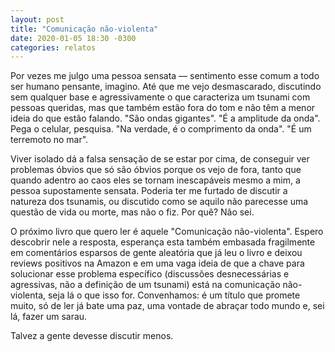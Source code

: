 ```yaml
---
layout: post
title: "Comunicação não-violenta"
date: 2020-01-05 18:30 -0300
categories: relatos
---
```

Por vezes me julgo uma pessoa sensata — sentimento esse comum a todo ser humano pensante, imagino. Até que me vejo desmascarado, discutindo sem qualquer base e agressivamente o que caracteriza um tsunami com pessoas queridas, mas que também estão fora do tom e não têm a menor ideia do que estão falando. "São ondas gigantes". "É a amplitude da onda". Pega o celular, pesquisa. "Na verdade, é o comprimento da onda". "É um terremoto no mar".

Viver isolado dá a falsa sensação de se estar por cima, de conseguir ver problemas óbvios que só são óbvios porque os vejo de fora, tanto que quando adentro ao caos eles se tornam inescapáveis mesmo a mim, a pessoa supostamente sensata. Poderia ter me furtado de discutir a natureza dos tsunamis, ou discutido como se aquilo não parecesse uma questão de vida ou morte, mas não o fiz. Por quê? Não sei.

O próximo livro que quero ler é aquele "Comunicação não-violenta". Espero descobrir nele a resposta, esperança esta também embasada fragilmente em comentários esparsos de gente aleatória que já leu o livro e deixou reviews positivos na Amazon e em uma vaga ideia de que a chave para solucionar esse problema específico (discussões desnecessárias e agressivas, não a definição de um tsunami) está na comunicação não-violenta, seja lá o que isso for. Convenhamos: é um título que promete muito, só de ler já bate uma paz, uma vontade de abraçar todo mundo e, sei lá, fazer um sarau.

Talvez a gente devesse discutir menos.
